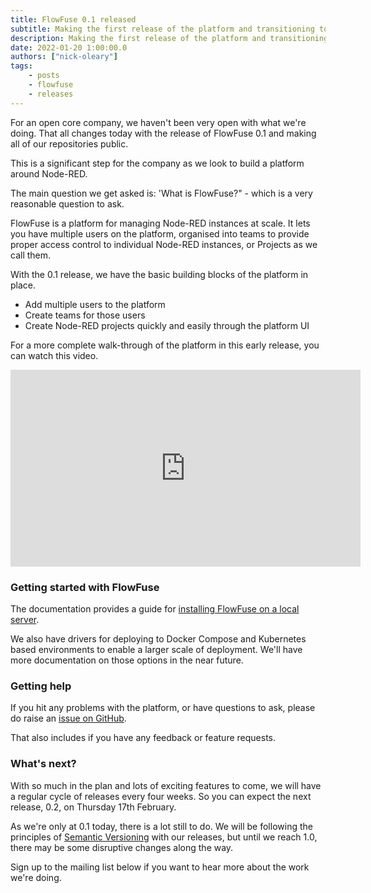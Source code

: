 ```yaml
---
title: FlowFuse 0.1 released
subtitle: Making the first release of the platform and transitioning to open development
description: Making the first release of the platform and transitioning to open development
date: 2022-01-20 1:00:00.0
authors: ["nick-oleary"]
tags:
    - posts
    - flowfuse
    - releases
---
```


For an open core company, we haven't been very open with what we're doing. That all
changes today with the release of FlowFuse 0.1 and making all of our repositories
public.

This is a significant step for the company as we look to build a platform around Node-RED.

<!--more-->

The main question we get asked is: 'What is FlowFuse?" - which is a very reasonable
question to ask.

FlowFuse is a platform for managing Node-RED instances at scale. It lets you have
multiple users on the platform, organised into teams to provide proper access control
to individual Node-RED instances, or Projects as we call them.

With the 0.1 release, we have the basic building blocks of the platform in place.

 - Add multiple users to the platform
 - Create teams for those users
 - Create Node-RED projects quickly and easily through the platform UI

For a more complete walk-through of the platform in this early release, you can
watch this video.

<iframe width="560" height="315" src="https://www.youtube.com/embed/YYZDx8n17Ys" title="YouTube video player" frameborder="0" allow="accelerometer; autoplay; clipboard-write; encrypted-media; gyroscope; picture-in-picture" allowfullscreen></iframe>


### Getting started with FlowFuse

The documentation provides a guide for [installing FlowFuse on a local server](https://github.com/flowforge/flowforge/tree/main/docs).

We also have drivers for deploying to Docker Compose and Kubernetes based environments
to enable a larger scale of deployment. We'll have more documentation on those options
in the near future.

### Getting help

If you hit any problems with the platform, or have questions to ask, please do
raise an [issue on GitHub](https://github.com/flowforge/flowforge/issues).

That also includes if you have any feedback or feature requests.

### What's next?

With so much in the plan and lots of exciting features to come, we will have a
regular cycle of releases every four weeks. So you can expect the next release, 0.2,
on Thursday 17th February.

As we're only at 0.1 today, there is a lot still to do. We will be following the
principles of [Semantic Versioning](https://semver.org/) with our releases,
but until we reach 1.0, there may be some disruptive changes along the way.

Sign up to the mailing list below if you want to hear more about the work we're
doing.
